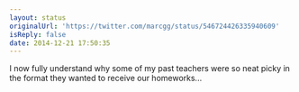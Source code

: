 ```yaml
---
layout: status
originalUrl: 'https://twitter.com/marcgg/status/546724426335940609'
isReply: false
date: 2014-12-21 17:50:35
---
```


I now fully understand why some of my past teachers were so neat picky in the format they wanted to receive our homeworks...
